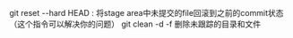 git reset --hard HEAD : 将stage area中未提交的file回滚到之前的commit状态（这个指令可以解决你的问题）
git clean -d -f 删除未跟踪的目录和文件